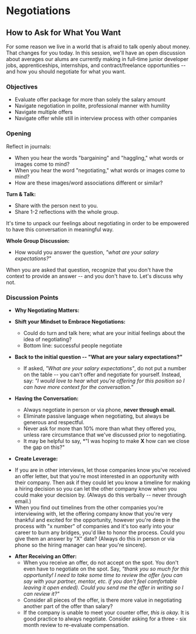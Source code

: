 # Negotiations
## How to Ask for What You Want

For some reason we live in a world that is afraid to talk openly about money. That changes for you today. In this session, we'll have an open discussion about averages our alums are currently making in full-time junior developer jobs, apprenticeships, internships, and contract/freelance opportunities -- and how you should negotiate for what you want.

### Objectives 

- Evaluate offer package for more than solely the salary amount
- Navigate negotiation in polite, professional manner with humility
- Navigate multiple offers
- Navigate offer while still in interview process with other companies

### Opening
Reflect in journals:

* When you hear the words "bargaining" and "haggling," what words or images come to mind? 
* When you hear the word "negotiating," what words or images come to mind?
* How are these images/word associations different or similar?

**Turn & Talk:**

* Share with the person next to you.
* Share 1-2 reflections with the whole group. 

It's time to unpack our feelings about negotiating in order to be empowered to have this conversation in meaningful way. 

**Whole Group Discussion:**

* How would you answer the question, *"what are your salary expectations?"* 

When you are asked that question, recognize that you don't have the context to provide an answer -- and you don't have to. Let's discuss why not. 

### Discussion Points

* **Why Negotiating Matters:**

* **Shift your Mindset to Embrace Negotiations:**
  * Could do turn and talk here; what are your initial feelings about the idea of negotiating? 
  * Bottom line: successful people negotiate

* **Back to the initial question -- "What are your salary expectations?"**

  * If asked, *"What are your salary expectations"*, do not put a number on the table -- you can't offer and negotiate for yourself. Instead, say: *"I would love to hear what you're offering for this position so I can have more context for the conversation."*

* **Having the Conversation:**
  * Always negotiate in person or via phone, **never through email.**
  * Eliminate passive language when negotiating, but always be generous and respectful.
  * Never ask for more than 10% more than what they offered you, unless rare circumstance that we've discussed prior to negotiating.
  * It may be helpful to say, *"I was hoping to make **X** how can we close the gap on this?"
  
* **Create Leverage:**  
- If you are in other interviews, let those companies know you've received an offer letter, but that you're most interested in an opportunity with their company. Then ask if they could let you know a timeline for making a hiring decision so you can let the other company know when you could make your decision by. (Always do this verbally -- never through email.)
- When you find out timelines from the other companies you're interviewing with, let the offering company know that you're very thankful and excited for the opportunity, however you're deep in the process with "x number" of companies and it's too early into your career to burn any bridges, you'd like to honor the process. Could you give them an answer by "X" date? (Always do this in person or via phone so the hiring manager can hear you're sincere).

* **After Receiving an Offer:**
  * When you receive an offer, do not accept on the spot. You don't even have to negotiate on the spot. Say, *"thank you so much for this opportunity! I need to take some time to review the offer (you can say with your partner, mentor, etc. if you don't feel comfortable leaving it open ended). Could you send me the offer in writing so I can review it?"*
  * Consider all pieces of the offer, is there more value in negotiating another part of the offer than salary?
  * If the company is unable to meet your counter offer, *this is okay.* It is good practice to always negotiate. Consider asking for a three - six month review to re-evaluate compensation.
